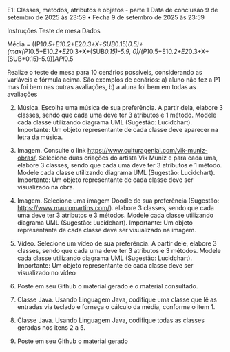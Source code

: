E1: Classes, métodos, atributos e objetos - parte 1
Data de conclusão 9 de setembro de 2025 às 23:59
•
Fecha 9 de setembro de 2025 às 23:59

Instruções
  Teste de mesa
Dados

Média = ((P1*0.5+E1*0.2+E2*0.3+X+SUB*0.15)*0.5)+(max(P1*0.5+E1*0.2+E2*0.3+X+(SUB*0.15)-5.9, 0)/(P1*0.5+E1*0.2+E2*0.3+X+(SUB*0.15)-5.9))*API*0.5

Realize o teste de mesa para 10 cenários possíveis, considerando as variáveis e fórmula acima.
São exemplos de cenários: 
     a) aluno não fez a P1 mas foi bem nas outras avaliações, 
     b) a aluna foi bem em todas as avaliações

2. Música. Escolha uma música de sua preferência. A partir dela, elabore 3 classes, sendo que cada uma deve ter 3 atributos e 1 método. Modele cada classe utilizando diagrama UML (Sugestão: Lucidchart). Importante: Um objeto representante de cada classe deve aparecer na letra da música.


3. Imagem. Consulte o link https://www.culturagenial.com/vik-muniz-obras/. Selecione duas criações do artista Vik Muniz e para cada uma, elabore 3 classes, sendo que cada uma deve ter 3 atributos e 1 método. Modele cada classe utilizando diagrama UML (Sugestão: Lucidchart). Importante: Um objeto representante de cada classe deve ser visualizado na obra.

4. Imagem. Selecione uma imagem Doodle de sua preferência (Sugestão: https://www.mauromartins.com/). elabore 3 classes, sendo que cada uma deve ter 3 atributos e 3 métodos. Modele cada classe utilizando diagrama UML (Sugestão: Lucidchart). Importante: Um objeto representante de cada classe deve ser visualizado na imagem.
 

5. Vídeo. Selecione um vídeo de sua preferência. A partir dele,  elabore  3 classes, sendo que cada uma deve ter 3 atributos e 3 métodos. Modele cada classe utilizando diagrama UML (Sugestão: Lucidchart). Importante: Um objeto representante de cada classe deve ser visualizado no vídeo

 6. Poste em seu Github o material gerado e o material consultado.

7. Classe Java. Usando Linguagem Java, codifique uma classe que lê as entradas via teclado e forneça o cálculo da média, conforme o item 1.

8. Classe Java. Usando Linguagem Java, codifique todas as classes geradas nos itens 2 a 5. 

9. Poste em seu Github o material gerado
